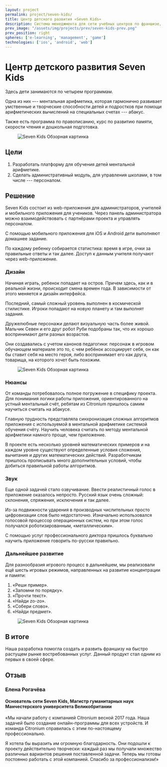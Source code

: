 ```yaml
---
layout: project
permalink: project/seven-kids/
title: Центр детского развития «Seven Kids»
description: Система менеджмента для сети учебных центров по франшизе, включающая в себя детское игровое приложение
prev_image: "/assets/img/projects/prev/seven-kids-prev.png"
prev_position: right
spheres: ['e-learning', 'management', 'game']
technologies: ['ios', 'android', 'web']
---
```


# Центр детского развития Seven Kids

Здесь дети занимаются по четырем программам.

Одна из них –-- ментальная арифметика, которая гармонично развивает умственные и творческие способности детей и подростков при помощи арифметических вычислений на специальных счетах --- абакус.

Также есть программа по правописанию, курс по развитию памяти, скорости чтения и дошкольная подготовка.

<figure>
    <img src="{{ site.baseurl }}/assets/img/projects/seven-kids/seven-kids-1-welcome.png" alt="Seven Kids Обзорная картинка"/>
</figure>

## Цели

1. Разработать платформу для обучения детей ментальной арифметике.
2. Сделать административный модуль, для управления школами, в том числе --- персоналом.

## Решение

Seven Kids состоит из web-приложения для администраторов, учителей и мобильного приложения для учеников.
Через панель администратора можно взаимодействовать с партнёрами проекта и управлять персоналом.

С помощью мобильного приложения для iOS и Android дети выполняют домашнее задание. 

По каждому ребенку собирается статистика: время в игре, очки за правильные ответы и так далее. Доступ к данным учителя получают через web-приложение.

### Дизайн

Начиная играть, ребенок попадает на остров. Причем здесь, как и в реальной жизни, происходит смена времен года.
В зависимости от этого меняется и дизайн интерфейса.

Последний, самый сложный уровень выполнен в космической стилистике. Игроки попадают на новую планету и там выполнят задания. 

Дружелюбные персонажи делают визуальную часть более живой.
Мальчик Севен и его друг робот Руби подобраны так, что их хорошо воспринимают дети разных возрастов.

Они создавались с учетом канонов педагогики: персонаж в игровом обучающем материале это то, с чем ребёнок ассоциирует себя, он как бы ставит себя на место героя, либо воспринимает его как друга, товарища, на которого хочет быть похожим.

<figure>
    <img src="{{ site.baseurl }}/assets/img/projects/seven-kids/seven-kids-2-overview.png" alt="Seven Kids Обзорная картинка"/>
</figure>

### Нюансы

От команды потребовалось полное погружение в специфику проекта. Для понимания логики работы приложения, ориентированного на устный ментальный счёт, ребятам из Citronium пришлось самим научиться считать на абакусе.

Главную трудность представляла синхронизация сложных алгоритмов приложения с используемой в ментальной арифметике системой обучения счёту. Научить человека считать по методу ментальной арифметики намного проще, чем приложение.

В проекте есть несколько уровней математических примеров и на каждом уровне существуют определенные условия сложения, вычитания и других математических действий. Разработчикам пришлось прописывать много дополнительных условий, чтобы добиться правильной работы алгоритмов.

### Звук

Еще одной задачей стало озвучивание. Ввести реалистичный голос в приложение оказалось непросто. Русский язык очень сложный: склонения, спряжения, исключения и так далее.

Из-за подвижности ударения в производных числительных просто цифровизации слов было недостаточно. Изначально использовался голосовой процессор операционных систем, но при этом голос получался роботизированным, «металлическим».

С помощью услуг профессионального диктора пришлось буквально научить приложение говорить по-русски правильно.

### Дальнейшее развитие

Для разнообразия игрового процесс в дальнейшем, мы реализовали ещё шесть игровых режимов, направленных на развитие концентрации и памяти:

1. «Реши пример».
1. «Запомни по порядку».
1. «Прочти текст».
1. «Найди zo-zo».
1. «Собери слово».
1. «Найди предмет».

<figure>
    <img src="{{ site.baseurl }}/assets/img/projects/seven-kids/seven-kids-3-game.png" alt="Seven Kids Обзорная картинка"/>
</figure>

## В итоге

Наша разработка помогла создать и развить франшизу на быстро растущем рынке востребованных услуг. Данный продукт стал одним из первых в своей сфере.

## Отзыв

### Елена Рогачёва
#### Основатель сети Seven Kids, Магистр гуманитарных наук Манчестерского университета Великобритании

«Мы начали работу с компанией Citronium весной 2017 года. Наша задачей было создание онлайн-программы для всех устройств. И команда Citronium справилась с этим по-настоящему профессионально.

Я хотела бы выразить им огромную благодарность. Они подошли к проекту действительно творчески: каждый раз мы получали множество различных вариантов решения поставленной задачи. Теперь мы готовы постоянно работать с этой компанией. Спасибо за профессионализм!»
